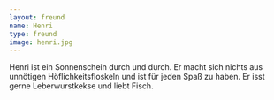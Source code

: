 ```yaml
---
layout: freund
name: Henri
type: freund
image: henri.jpg
---
```


Henri ist ein Sonnenschein durch und durch. Er macht sich nichts aus unnötigen Höflichkeitsfloskeln und ist für jeden Spaß zu haben. Er isst gerne Leberwurstkekse und liebt Fisch.